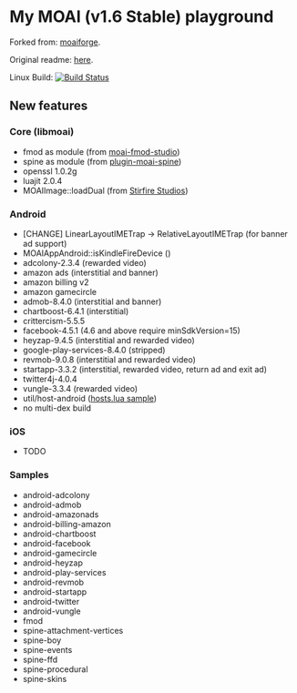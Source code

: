 # My MOAI (v1.6 Stable) playground

Forked from: [moaiforge](https://github.com/moaiforge/moai-sdk).

Original readme: [here](https://github.com/moaiforge/moai-sdk/blob/1.6-stable/README.md).

Linux Build: [![Build Status](https://api.travis-ci.org/btatarov/moai-sdk.svg?branch=postmorph)](https://travis-ci.org/btatarov/moai-sdk)

## New features

### Core (libmoai)
* fmod as module (from [moai-fmod-studio](https://github.com/Vavius/moai-fmod-studio))
* spine as module (from [plugin-moai-spine](https://github.com/Vavius/plugin-moai-spine))
* openssl 1.0.2g
* luajit 2.0.4
* MOAIImage::loadDual (from [Stirfire Studios](https://github.com/StirfireStudios/moai-dev))

### Android
* [CHANGE] LinearLayoutIMETrap -> RelativeLayoutIMETrap (for banner ad support)
* MOAIAppAndroid::isKindleFireDevice ()
* adcolony-2.3.4 (rewarded video)
* amazon ads (interstitial and banner)
* amazon billing v2
* amazon gamecircle
* admob-8.4.0 (interstitial and banner)
* chartboost-6.4.1 (interstitial)
* crittercism-5.5.5
* facebook-4.5.1 (4.6 and above require minSdkVersion=15)
* heyzap-9.4.5 (interstitial and rewarded video)
* google-play-services-8.4.0 (stripped)
* revmob-9.0.8 (interstitial and rewarded video)
* startapp-3.3.2 (interstitial, rewarded video, return ad and exit ad)
* twitter4j-4.0.4
* vungle-3.3.4 (rewarded video)
* util/host-android ([hosts.lua sample](https://github.com/btatarov/moai-sdk/blob/postmorph/util/host-android/hosts.lua.sample))
* no multi-dex build

### iOS
* TODO

### Samples
* android-adcolony
* android-admob
* android-amazonads
* android-billing-amazon
* android-chartboost
* android-facebook
* android-gamecircle
* android-heyzap
* android-play-services
* android-revmob
* android-startapp
* android-twitter
* android-vungle
* fmod
* spine-attachment-vertices
* spine-boy
* spine-events
* spine-ffd
* spine-procedural
* spine-skins
